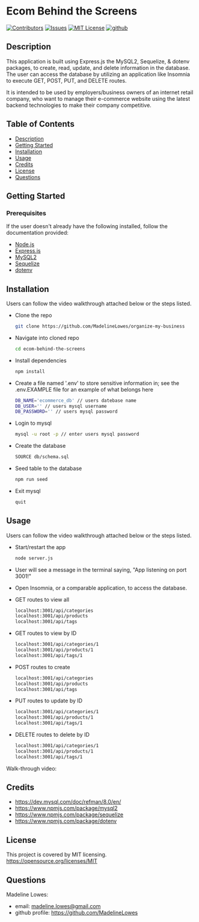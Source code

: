 # Ecom Behind the Screens

[![Contributors][contributors-shield]][contributors-url]
[![Issues][issues-shield]][issues-url]
[![MIT License][license-shield]][license-url]
[![github][github-shield]][github-url]

## Description

 This application is built using Express.js the MySQL2, Sequelize, & dotenv packages, to create, read, update, and delete information in the database. The user can access the database by utilizing an application like Insomnia to execute GET, POST, PUT, and DELETE routes.

 It is intended to be used by employers/business owners of an internet retail company, who want to manage their e-commerce website using the latest backend technologies to make their company competitive.

## Table of Contents

- [Description](#description)
- [Getting Started](#getting_started)
- [Installation](#installation)
- [Usage](#usage)
- [Credits](#credits)
- [License](#license)
- [Questions](#questions)

## Getting Started

### Prerequisites

If the user doesn't already have the following installed, follow the documentation provided:

- [Node.js](https://nodejs.org/en/download/)
- [Express.js](https://expressjs.com/en/starter/installing.html)
- [MySQL2](https://www.npmjs.com/package/mysql2)
- [Sequelize](https://www.npmjs.com/package/sequelize)
- [dotenv](https://www.npmjs.com/package/dotenv)

## Installation

Users can follow the video walkthrough attached below or the steps listed.

- Clone the repo

  ```sh
  git clone https://github.com/MadelineLowes/organize-my-business
  ```

- Navigate into cloned repo

  ```sh
  cd ecom-behind-the-screens
  ```

- Install dependencies

  ```sh
  npm install
  ```

- Create a file named '.env' to store sensitive information in; see the .env.EXAMPLE file for an example of what belongs here

  ```sh
  DB_NAME='ecommerce_db' // users datebase name
  DB_USER='' // users mysql username
  DB_PASSWORD='' // users mysql password
  ```

- Login to mysql

  ```sh
  mysql -u root -p // enter users mysql password
  ```

- Create the database

  ```sh
  SOURCE db/schema.sql
  ```

- Seed table to the database

  ```sh
  npm run seed
  ```

- Exit mysql

  ```sh
  quit
  ```

## Usage

Users can follow the video walkthrough attached below or the steps listed.

- Start/restart the app

  ```sh
  node server.js
  ```

- User will see a message in the terminal saying, "App listening on port 3001!"
- Open Insomnia, or a comparable application, to access the database.
- GET routes to view all

  ```sh
  localhost:3001/api/categories
  localhost:3001/api/products
  localhost:3001/api/tags
  ```

- GET routes to view by ID

  ```sh
  localhost:3001/api/categories/1
  localhost:3001/api/products/1
  localhost:3001/api/tags/1
  ```

- POST routes to create

  ```sh
  localhost:3001/api/categories
  localhost:3001/api/products
  localhost:3001/api/tags
  ```

- PUT routes to update by ID

  ```sh
  localhost:3001/api/categories/1
  localhost:3001/api/products/1
  localhost:3001/api/tags/1
  ```

- DELETE routes to delete by ID

  ```sh
  localhost:3001/api/categories/1
  localhost:3001/api/products/1
  localhost:3001/api/tags/1
  ```

Walk-through video:

## Credits

- https://dev.mysql.com/doc/refman/8.0/en/
- https://www.npmjs.com/package/mysql2
- https://www.npmjs.com/package/sequelize
- https://www.npmjs.com/package/dotenv

## License

This project is covered by MIT licensing.
https://opensource.org/licenses/MIT

## Questions

Madeline Lowes:

- email: madeline.lowes@gmail.com
- github profile: https://github.com/MadelineLowes

<!-- MARKDOWN LINKS & IMAGES -->
<!-- https://www.markdownguide.org/basic-syntax/#reference-style-links -->

[contributors-shield]: https://img.shields.io/github/contributors/MadelineLowes/ecom-behind-the-screens.svg?style=for-the-badge
[contributors-url]: https://github.com/MadelineLowes/ecom-behind-the-screens/graphs/contributors
[issues-shield]: https://img.shields.io/github/issues/MadelineLowes/ecom-behind-the-screens.svg?style=for-the-badge
[issues-url]: https://github.com/MadelineLowes/ecom-behind-the-screens/issues
[license-shield]: https://img.shields.io/github/license/MadelineLowes/ecom-behind-the-screens.svg?style=for-the-badge
[license-url]: https://github.com/MadelineLowes/ecom-behind-the-screens/blob/main/LICENSE
[github-shield]: https://img.shields.io/badge/-github-black.svg?style=for-the-badge&logo=github&colorB=555
[github-url]: https://github.com/MadelineLowes/ecom-behind-the-screens